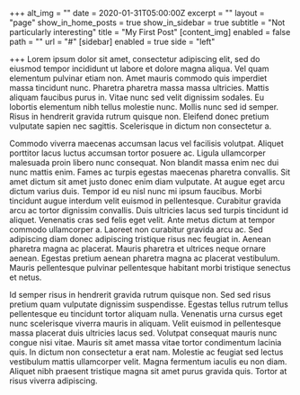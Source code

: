 +++
alt_img = ""
date = 2020-01-31T05:00:00Z
excerpt = ""
layout = "page"
show_in_home_posts = true
show_in_sidebar = true
subtitle = "Not particularly interesting"
title = "My First Post"
[content_img]
enabled = false
path = ""
url = "#"
[sidebar]
enabled = true
side = "left"

+++
Lorem ipsum dolor sit amet, consectetur adipiscing elit, sed do eiusmod tempor incididunt ut labore et dolore magna aliqua. Vel quam elementum pulvinar etiam non. Amet mauris commodo quis imperdiet massa tincidunt nunc. Pharetra pharetra massa massa ultricies. Mattis aliquam faucibus purus in. Vitae nunc sed velit dignissim sodales. Eu lobortis elementum nibh tellus molestie nunc. Mollis nunc sed id semper. Risus in hendrerit gravida rutrum quisque non. Eleifend donec pretium vulputate sapien nec sagittis. Scelerisque in dictum non consectetur a.

Commodo viverra maecenas accumsan lacus vel facilisis volutpat. Aliquet porttitor lacus luctus accumsan tortor posuere ac. Ligula ullamcorper malesuada proin libero nunc consequat. Non blandit massa enim nec dui nunc mattis enim. Fames ac turpis egestas maecenas pharetra convallis. Sit amet dictum sit amet justo donec enim diam vulputate. At augue eget arcu dictum varius duis. Tempor id eu nisl nunc mi ipsum faucibus. Morbi tincidunt augue interdum velit euismod in pellentesque. Curabitur gravida arcu ac tortor dignissim convallis. Duis ultricies lacus sed turpis tincidunt id aliquet. Venenatis cras sed felis eget velit. Ante metus dictum at tempor commodo ullamcorper a. Laoreet non curabitur gravida arcu ac. Sed adipiscing diam donec adipiscing tristique risus nec feugiat in. Aenean pharetra magna ac placerat. Mauris pharetra et ultrices neque ornare aenean. Egestas pretium aenean pharetra magna ac placerat vestibulum. Mauris pellentesque pulvinar pellentesque habitant morbi tristique senectus et netus.

Id semper risus in hendrerit gravida rutrum quisque non. Sed sed risus pretium quam vulputate dignissim suspendisse. Egestas tellus rutrum tellus pellentesque eu tincidunt tortor aliquam nulla. Venenatis urna cursus eget nunc scelerisque viverra mauris in aliquam. Velit euismod in pellentesque massa placerat duis ultricies lacus sed. Volutpat consequat mauris nunc congue nisi vitae. Mauris sit amet massa vitae tortor condimentum lacinia quis. In dictum non consectetur a erat nam. Molestie ac feugiat sed lectus vestibulum mattis ullamcorper velit. Magna fermentum iaculis eu non diam. Aliquet nibh praesent tristique magna sit amet purus gravida quis. Tortor at risus viverra adipiscing.